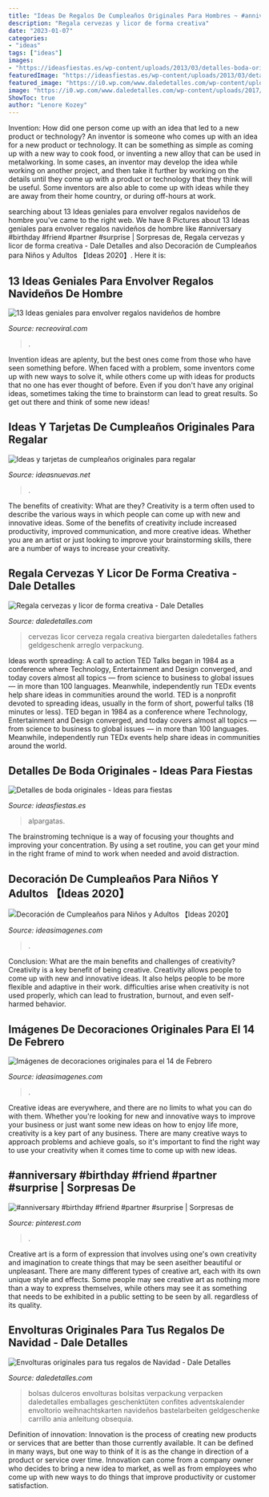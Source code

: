 ```yaml
---
title: "Ideas De Regalos De Cumpleaños Originales Para Hombres ~ #anniversary #birthday #friend #partner #surprise"
description: "Regala cervezas y licor de forma creativa"
date: "2023-01-07"
categories:
- "ideas"
tags: ["ideas"]
images:
- "https://ideasfiestas.es/wp-content/uploads/2013/03/detalles-boda-originales-alpargatas.jpg"
featuredImage: "https://ideasfiestas.es/wp-content/uploads/2013/03/detalles-boda-originales-alpargatas.jpg"
featured_image: "https://i0.wp.com/www.daledetalles.com/wp-content/uploads/2017/05/regala-cervezas-y-licor-de-forma-creativa11.jpg?resize=564%2C752"
image: "https://i0.wp.com/www.daledetalles.com/wp-content/uploads/2017/05/regala-cervezas-y-licor-de-forma-creativa11.jpg?resize=564%2C752"
ShowToc: true
author: "Lenore Kozey"
---
```



Invention: How did one person come up with an idea that led to a new product or technology?
An inventor is someone who comes up with an idea for a new product or technology. It can be something as simple as coming up with a new way to cook food, or inventing a new alloy that can be used in metalworking. In some cases, an inventor may develop the idea while working on another project, and then take it further by working on the details until they come up with a product or technology that they think will be useful. Some inventors are also able to come up with ideas while they are away from their home country, or during off-hours at work.

	

		
searching about 13 Ideas geniales para envolver regalos navideños de hombre you've came to the right web. We have 8 Pictures about 13 Ideas geniales para envolver regalos navideños de hombre like #anniversary #birthday #friend #partner #surprise | Sorpresas de, Regala cervezas y licor de forma creativa - Dale Detalles and also Decoración de Cumpleaños para Niños y Adultos 【Ideas 2020】. Here it is:
		
    
## 13 Ideas Geniales Para Envolver Regalos Navideños De Hombre

<img loading=lazy src="https://www.recreoviral.com/wp-content/uploads/2018/10/regalos-recreoviral.com-8-483x700.jpg" onerror="this.onerror=null;this.src='https://tse4.mm.bing.net/th?id=OIP.UDvyM0GYS0_X-MFmaSVcGAHaKu&amp;pid=15.1';" alt="13 Ideas geniales para envolver regalos navideños de hombre">

_Source: recreoviral.com_

>. 

	

Invention ideas are aplenty, but the best ones come from those who have seen something before. When faced with a problem, some inventors come up with new ways to solve it, while others come up with ideas for products that no one has ever thought of before. Even if you don't have any original ideas, sometimes taking the time to brainstorm can lead to great results. So get out there and think of some new ideas!

    
## Ideas Y Tarjetas De Cumpleaños Originales Para Regalar

<img loading=lazy src="https://ideasnuevas.net/wp-content/uploads/2018/01/14e9604e27b32ffa3c6f335658ed3f86.jpg" onerror="this.onerror=null;this.src='https://tse4.mm.bing.net/th?id=OIP.FOlgTiezL_o8bzNWWO0_hgHaLH&amp;pid=15.1';" alt="Ideas y tarjetas de cumpleaños originales para regalar">

_Source: ideasnuevas.net_

>. 

	

The benefits of creativity: What are they?
Creativity is a term often used to describe the various ways in which people can come up with new and innovative ideas. Some of the benefits of creativity include increased productivity, improved communication, and more creative ideas. Whether you are an artist or just looking to improve your brainstorming skills, there are a number of ways to increase your creativity.

    
## Regala Cervezas Y Licor De Forma Creativa - Dale Detalles

<img loading=lazy src="https://i0.wp.com/www.daledetalles.com/wp-content/uploads/2017/05/regala-cervezas-y-licor-de-forma-creativa11.jpg?resize=564%2C752" onerror="this.onerror=null;this.src='https://tse2.mm.bing.net/th?id=OIP.cQPI-4DAZJw5xwcqliN6VQHaJ4&amp;pid=15.1';" alt="Regala cervezas y licor de forma creativa - Dale Detalles">

_Source: daledetalles.com_

>cervezas licor cerveza regala creativa biergarten daledetalles fathers geldgeschenk arreglo verpackung. 

	

Ideas worth spreading: A call to action
TED Talks began in 1984 as a conference where Technology, Entertainment and Design converged, and today covers almost all topics — from science to business to global issues — in more than 100 languages. Meanwhile, independently run TEDx events help share ideas in communities around the world.
TED is a nonprofit devoted to spreading ideas, usually in the form of short, powerful talks (18 minutes or less). TED began in 1984 as a conference where Technology, Entertainment and Design converged, and today covers almost all topics — from science to business to global issues — in more than 100 languages. Meanwhile, independently run TEDx events help share ideas in communities around the world.

    
## Detalles De Boda Originales - Ideas Para Fiestas

<img loading=lazy src="https://ideasfiestas.es/wp-content/uploads/2013/03/detalles-boda-originales-alpargatas.jpg" onerror="this.onerror=null;this.src='https://tse3.mm.bing.net/th?id=OIP.rDgXNfFde-IWo3ba9MKPiwAAAA&amp;pid=15.1';" alt="Detalles de boda originales - Ideas para fiestas">

_Source: ideasfiestas.es_

>alpargatas. 

	

The brainstroming technique is a way of focusing your thoughts and improving your concentration. By using a set routine, you can get your mind in the right frame of mind to work when needed and avoid distraction.

    
## Decoración De Cumpleaños Para Niños Y Adultos 【Ideas 2020】

<img loading=lazy src="https://ideasimagenes.com/wp-content/uploads/2018/10/FiestasCumple11.jpg" onerror="this.onerror=null;this.src='https://tse1.mm.bing.net/th?id=OIP.dhIKMOLe5AEAHMM5F6UX_QHaJ8&amp;pid=15.1';" alt="Decoración de Cumpleaños para Niños y Adultos 【Ideas 2020】">

_Source: ideasimagenes.com_

>. 

	

Conclusion: What are the main benefits and challenges of creativity?
Creativity is a key benefit of being creative. Creativity allows people to come up with new and innovative ideas. It also helps people to be more flexible and adaptive in their work. difficulties arise when creativity is not used properly, which can lead to frustration, burnout, and even self- harmed behavior.

    
## Imágenes De Decoraciones Originales Para El 14 De Febrero

<img loading=lazy src="https://ideasimagenes.com/wp-content/uploads/2015/02/decorar-la-mesa-para-san-valentin-con-poco-dinero11.jpg" onerror="this.onerror=null;this.src='https://tse4.mm.bing.net/th?id=OIP.Iur3qSv2HhNo1tfgbAmj4AAAAA&amp;pid=15.1';" alt="Imágenes de decoraciones originales para el 14 de Febrero">

_Source: ideasimagenes.com_

>. 

	

Creative ideas are everywhere, and there are no limits to what you can do with them. Whether you're looking for new and innovative ways to improve your business or just want some new ideas on how to enjoy life more, creativity is a key part of any business. There are many creative ways to approach problems and achieve goals, so it's important to find the right way to use your creativity when it comes time to come up with new ideas.

    
## #anniversary #birthday #friend #partner #surprise | Sorpresas De

<img loading=lazy src="https://i.pinimg.com/736x/64/72/d9/6472d9c175fd98bee70554a6e7b28275.jpg" onerror="this.onerror=null;this.src='https://tse4.mm.bing.net/th?id=OIP.-R4bWE8eCD2WiKY0FIzYewHaNl&amp;pid=15.1';" alt="#anniversary #birthday #friend #partner #surprise | Sorpresas de">

_Source: pinterest.com_

>. 

	

Creative art is a form of expression that involves using one's own creativity and imagination to create things that may be seen aseither beautiful or unpleasant. There are many different types of creative art, each with its own unique style and effects. Some people may see creative art as nothing more than a way to express themselves, while others may see it as something that needs to be exhibited in a public setting to be seen by all. regardless of its quality.

    
## Envolturas Originales Para Tus Regalos De Navidad - Dale Detalles

<img loading=lazy src="https://i1.wp.com/www.daledetalles.com/wp-content/uploads/2016/11/ideas-para-bolsas-de-navidad17.jpg?resize=380%2C573" onerror="this.onerror=null;this.src='https://tse2.mm.bing.net/th?id=OIP.j7ScN-b8kNj1hb3G-iMJ5AAAAA&amp;pid=15.1';" alt="Envolturas originales para tus regalos de Navidad - Dale Detalles">

_Source: daledetalles.com_

>bolsas dulceros envolturas bolsitas verpackung verpacken daledetalles emballages geschenktüten confites adventskalender envoltorio weihnachtskarten navideños bastelarbeiten geldgeschenke carrillo ania anleitung obsequia. 

	

Definition of innovation:
Innovation is the process of creating new products or services that are better than those currently available. It can be defined in many ways, but one way to think of it is as the change in direction of a product or service over time. Innovation can come from a company owner who decides to bring a new idea to market, as well as from employees who come up with new ways to do things that improve productivity or customer satisfaction.

